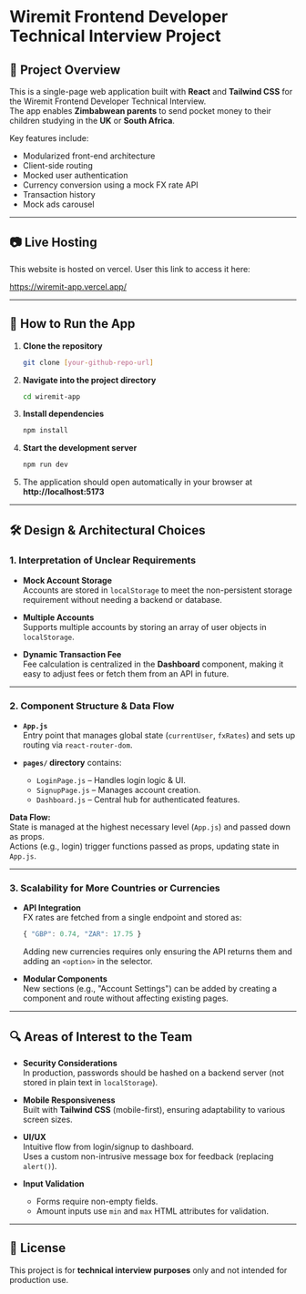 # Wiremit Frontend Developer Technical Interview Project

## 📌 Project Overview
This is a single-page web application built with **React** and **Tailwind CSS** for the Wiremit Frontend Developer Technical Interview.  
The app enables **Zimbabwean parents** to send pocket money to their children studying in the **UK** or **South Africa**.

Key features include:
- Modularized front-end architecture
- Client-side routing
- Mocked user authentication
- Currency conversion using a mock FX rate API
- Transaction history
- Mock ads carousel

---

## 📷 Live Hosting
This website is hosted on vercel. User this link to access it here: 

https://wiremit-app.vercel.app/

---

## 🚀 How to Run the App

1. **Clone the repository**
   ```bash
   git clone [your-github-repo-url]
   ```

2. **Navigate into the project directory**
   ```bash
   cd wiremit-app
   ```

3. **Install dependencies**
   ```bash
   npm install
   ```

4. **Start the development server**
   ```bash
   npm run dev
   ```

5. The application should open automatically in your browser at  
   **http://localhost:5173**

---

## 🛠 Design & Architectural Choices

### 1. Interpretation of Unclear Requirements
- **Mock Account Storage**  
  Accounts are stored in `localStorage` to meet the non-persistent storage requirement without needing a backend or database.
  
- **Multiple Accounts**  
  Supports multiple accounts by storing an array of user objects in `localStorage`.

- **Dynamic Transaction Fee**  
  Fee calculation is centralized in the **Dashboard** component, making it easy to adjust fees or fetch them from an API in future.

---

### 2. Component Structure & Data Flow
- **`App.js`**  
  Entry point that manages global state (`currentUser`, `fxRates`) and sets up routing via `react-router-dom`.

- **`pages/` directory** contains:
  - `LoginPage.js` – Handles login logic & UI.
  - `SignupPage.js` – Manages account creation.
  - `Dashboard.js` – Central hub for authenticated features.

**Data Flow:**  
State is managed at the highest necessary level (`App.js`) and passed down as props.  
Actions (e.g., login) trigger functions passed as props, updating state in `App.js`.

---

### 3. Scalability for More Countries or Currencies
- **API Integration**  
  FX rates are fetched from a single endpoint and stored as:
  ```js
  { "GBP": 0.74, "ZAR": 17.75 }
  ```
  Adding new currencies requires only ensuring the API returns them and adding an `<option>` in the selector.

- **Modular Components**  
  New sections (e.g., "Account Settings") can be added by creating a component and route without affecting existing pages.

---

## 🔍 Areas of Interest to the Team
- **Security Considerations**  
  In production, passwords should be hashed on a backend server (not stored in plain text in `localStorage`).

- **Mobile Responsiveness**  
  Built with **Tailwind CSS** (mobile-first), ensuring adaptability to various screen sizes.

- **UI/UX**  
  Intuitive flow from login/signup to dashboard.  
  Uses a custom non-intrusive message box for feedback (replacing `alert()`).

- **Input Validation**  
  - Forms require non-empty fields.
  - Amount inputs use `min` and `max` HTML attributes for validation.

---

## 📄 License
This project is for **technical interview purposes** only and not intended for production use.
